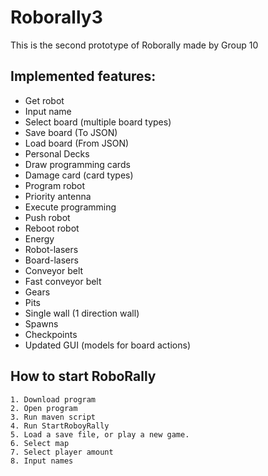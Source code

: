 # Roborally3

This is the second prototype of Roborally made by Group 10
## Implemented features:
  - Get robot
  - Input name
  - Select board (multiple board types)
  - Save board (To JSON)
  - Load board (From JSON)
  - Personal Decks
  - Draw programming cards
  - Damage card (card types)
  - Program robot
  - Priority antenna
  - Execute programming
  - Push robot
  - Reboot robot
  - Energy
  - Robot-lasers
  - Board-lasers
  - Conveyor belt
  - Fast conveyor belt
  - Gears
  - Pits
  - Single wall (1 direction wall)
  - Spawns
  - Checkpoints
  - Updated GUI (models for board actions)

## How to start RoboRally
    1. Download program
    2. Open program
    3. Run maven script
    4. Run StartRoboyRally 
    5. Load a save file, or play a new game.
    6. Select map
    7. Select player amount
    8. Input names

